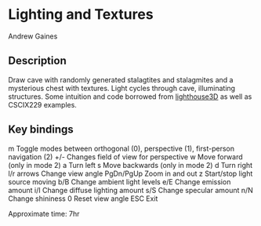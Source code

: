# Lighting and Textures

Andrew Gaines

## Description
Draw cave with randomly generated stalagtites and stalagmites and a mysterious chest with textures. Light cycles through cave, illuminating structures.
Some intuition and code borrowed from [lighthouse3D](http://www.lighthouse3d.com/tutorials/glut-tutorial/keyboard-example-moving-around-the-world/) as well as CSCIX229 examples.

## Key bindings
  m          Toggle modes between orthogonal (0), perspective (1), first-person navigation (2)
  +/-        Changes field of view for perspective
  w          Move forward (only in mode 2)
  a          Turn left
  s          Move backwards (only in mode 2)
  d          Turn right
  l/r arrows     Change view angle
  PgDn/PgUp  Zoom in and out
  z			 Start/stop light source moving
  b/B        Change ambient light levels
  e/E        Change emission amount
  i/I        Change diffuse lighting amount
  s/S        Change specular amount
  n/N        Change shininess
  0          Reset view angle
  ESC        Exit

Approximate time: 7hr
